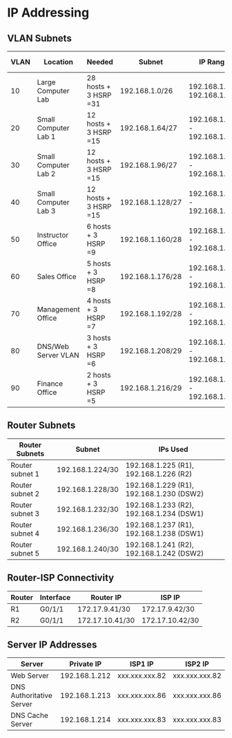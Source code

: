 # IP Addressing

## VLAN Subnets

| VLAN | Location            | Needed               | Subnet             | IP Range                      | DS1 IP       | DS2 IP       | HSRP Virtual IP  | Mask              | Usable IPs |
|------|---------------------|----------------------|--------------------|-------------------------------|--------------|--------------|------------------|-------------------|------------|
| 10   | Large Computer Lab  | 28 hosts + 3 HSRP =31| 192.168.1.0/26     | 192.168.1.0 - 192.168.1.63    | 192.168.1.1  | 192.168.1.2  | 192.168.1.3      | 255.255.255.192   | 62         |
| 20   | Small Computer Lab 1| 12 hosts + 3 HSRP =15| 192.168.1.64/27    | 192.168.1.64 - 192.168.1.95   | 192.168.1.65 | 192.168.1.66 | 192.168.1.67     | 255.255.255.224   | 30         |
| 30   | Small Computer Lab 2| 12 hosts + 3 HSRP =15| 192.168.1.96/27    | 192.168.1.96 - 192.168.1.127  | 192.168.1.97 | 192.168.1.98 | 192.168.1.99     | 255.255.255.224   | 30         |
| 40   | Small Computer Lab 3| 12 hosts + 3 HSRP =15| 192.168.1.128/27   | 192.168.1.128 - 192.168.1.159 | 192.168.1.129| 192.168.1.130| 192.168.1.131    | 255.255.255.224   | 30         |
| 50   | Instructor Office   | 6 hosts + 3 HSRP =9  | 192.168.1.160/28   | 192.168.1.160 - 192.168.1.175 | 192.168.1.161| 192.168.1.162| 192.168.1.163    | 255.255.255.240   | 14         |
| 60   | Sales Office        | 5 hosts + 3 HSRP =8  | 192.168.1.176/28   | 192.168.1.176 - 192.168.1.191 | 192.168.1.177| 192.168.1.178| 192.168.1.179    | 255.255.255.240   | 14         |
| 70   | Management Office   | 4 hosts + 3 HSRP =7  | 192.168.1.192/28   | 192.168.1.192 - 192.168.1.207 | 192.168.1.193| 192.168.1.194| 192.168.1.195    | 255.255.255.240   | 14         |
| 80   | DNS/Web Server VLAN | 3 hosts + 3 HSRP =6  | 192.168.1.208/29   | 192.168.1.208 - 192.168.1.215 | 192.168.1.209| 192.168.1.210| 192.168.1.211    | 255.255.255.248   | 6          |
| 90   | Finance Office      | 2 hosts + 3 HSRP =5  | 192.168.1.216/29   | 192.168.1.216 - 192.168.1.223 | 192.168.1.217| 192.168.1.218| 192.168.1.219    | 255.255.255.248   | 6          |

## Router Subnets

| Router Subnets   | Subnet           | IPs Used                              |
|------------------|------------------|---------------------------------------|
| Router subnet 1  | 192.168.1.224/30 | 192.168.1.225 (R1), 192.168.1.226 (R2) |
| Router subnet 2  | 192.168.1.228/30 | 192.168.1.229 (R1), 192.168.1.230 (DSW2) |
| Router subnet 3  | 192.168.1.232/30 | 192.168.1.233 (R2), 192.168.1.234 (DSW1) |
| Router subnet 4  | 192.168.1.236/30 | 192.168.1.237 (R1), 192.168.1.238 (DSW1) |
| Router subnet 5  | 192.168.1.240/30 | 192.168.1.241 (R2), 192.168.1.242 (DSW2) |

## Router-ISP Connectivity

| Router | Interface | Router IP     | ISP IP         |
|--------|-----------|---------------|----------------|
| R1     | G0/1/1    | 172.17.9.41/30  | 172.17.9.42/30  |
| R2     | G0/1/1    | 172.17.10.41/30 | 172.17.10.42/30 |

## Server IP Addresses

| Server                  | Private IP      | ISP1 IP          | ISP2 IP          |
|-------------------------|----------------|-----------------|------------------|
| Web Server              | 192.168.1.212  | xxx.xxx.xxx.82  | xxx.xxx.xxx.82   |
| DNS Authoritative Server| 192.168.1.213  | xxx.xxx.xxx.86  | xxx.xxx.xxx.86   |
| DNS Cache Server        | 192.168.1.214  | xxx.xxx.xxx.83  | xxx.xxx.xxx.83   |
